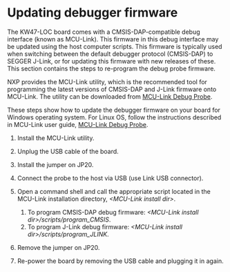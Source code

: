 # Updating debugger firmware 

The KW47-LOC board comes with a CMSIS-DAP-compatible debug interface \(known as MCU-Link\). This firmware in this debug interface may be updated using the host computer scripts. This firmware is typically used when switching between the default debugger protocol \(CMSIS-DAP\) to SEGGER J-Link, or for updating this firmware with new releases of these. This section contains the steps to re-program the debug probe firmware.

NXP provides the MCU-Link utility, which is the recommended tool for programming the latest versions of CMSIS-DAP and J-Link firmware onto MCU-Link. The utility can be downloaded from [MCU-Link Debug Probe](https://www.nxp.com/design/microcontrollers-developer-resources/mcu-link-debug-probe:MCU-LINK).

These steps show how to update the debugger firmware on your board for Windows operating system. For Linux OS, follow the instructions described in MCU-Link user guide, [MCU-Link Debug Probe](https://www.nxp.com/design/software/development-software/mcuxpresso-software-and-tools-/mcu-link-debug-probe:MCU-LINK).

1.  Install the MCU-Link utility.
2.  Unplug the USB cable of the board.
3.  Install the jumper on JP20.
4.  Connect the probe to the host via USB \(use Link USB connector\).
5.  Open a command shell and call the appropriate script located in the MCU-Link installation directory, *<MCU-Link install dir\>*.

    1.  To program CMSIS-DAP debug firmware: *<MCU-Link install dir\>/scripts/program\_CMSIS*.
    2.  To program J-Link debug firmware: *<MCU-Link install dir\>/scripts/program\_JLINK*.
6.  Remove the jumper on JP20.
7.  Re-power the board by removing the USB cable and plugging it in again.

